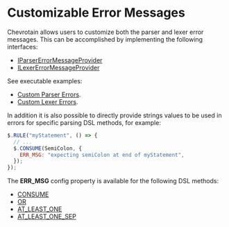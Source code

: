 # Customizable Error Messages

Chevrotain allows users to customize both the parser and lexer error messages.
This can be accomplished by implementing the following interfaces:

- [IParserErrorMessageProvider](https://chevrotain.io/documentation/10_5_0/interfaces/IParserErrorMessageProvider.html)
- [ILexerErrorMessageProvider](https://chevrotain.io/documentation/10_5_0/interfaces/ILexerErrorMessageProvider.html)

See executable examples:

- [Custom Parser Errors](https://github.com/chevrotain/chevrotain/blob/master/examples/parser/custom_errors/custom_errors.js).
- [Custom Lexer Errors](https://github.com/chevrotain/chevrotain/blob/master/examples/lexer/custom_errors/custom_errors.js).

In addition it is also possible to directly provide strings values to be used in errors
for specific parsing DSL methods, for example:

```javascript
$.RULE("myStatement", () => {
  // ...
  $.CONSUME(SemiColon, {
    ERR_MSG: "expecting semiColon at end of myStatement",
  });
});
```

The **ERR_MSG** config property is available for the following DSL methods:

- [CONSUME](https://chevrotain.io/documentation/10_5_0/classes/CstParser.html#CONSUME)
- [OR](https://chevrotain.io/documentation/10_5_0/classes/CstParser.html#OR)
- [AT_LEAST_ONE](https://chevrotain.io/documentation/10_5_0/classes/CstParser.html#AT_LEAST_ONE)
- [AT_LEAST_ONE_SEP](https://chevrotain.io/documentation/10_5_0/classes/CstParser.html#AT_LEAST_ONE_SEP)
